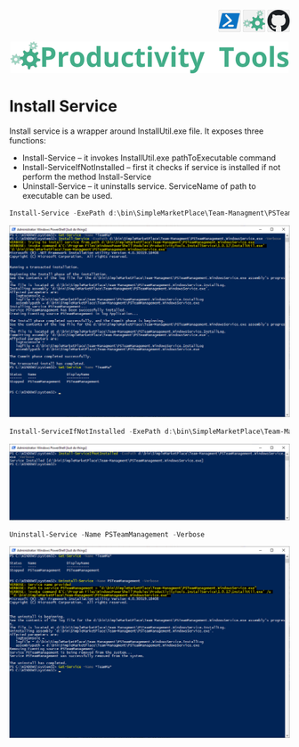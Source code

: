 <!--Category:PowerShell--> 
 <p align="right">
    <a href="https://www.powershellgallery.com/packages/ProductivityTools.InstallService/"><img src="Images/Header/Powershell_border_40px.png" /></a>
    <a href="http://productivitytools.tech/install-service/"><img src="Images/Header/ProductivityTools_green_40px_2.png" /><a> 
    <a href="https://github.com/pwujczyk/ProductivityTools.InstallService/"><img src="Images/Header/Github_border_40px.png" /></a>
</p>
<p align="center">
    <a href="http://http://productivitytools.tech/">
        <img src="Images/Header/LogoTitle_green_500px.png" />
    </a>
</p>

# Install Service

Install service is a wrapper around InstallUtil.exe file. It exposes three functions:

<!--more-->

- Install-Service – it invokes InstallUtil.exe pathToExecutable command
- Install-ServiceIfNotInstalled – first it checks if service is installed if not perform the method Install-Service
- Uninstall-Service – it uninstalls service. ServiceName of path to executable can be used.

```PowerShell
Install-Service -ExePath d:\bin\SimpleMarketPlace\Team-Managment\PSTeamManagement.WindowsService.exe -Verbose
```
<!--og-image-->
![Install Service](Images/InstallService.png)



```PowerShell
Install-ServiceIfNotInstalled -ExePath d:\bin\SimpleMarketPlace\Team-Managment\PSTeamManagement.WindowsService.exe -Verbose
```

![Install Service if not installed](Images/InstallServiceIfNotInstalled.png)


```PowerShell
Uninstall-Service -Name PSTeamManagement -Verbose
```

![Unistall Service](Images/UninstallService.png)




